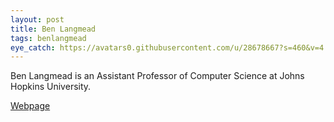 ```yaml
---
layout: post
title: Ben Langmead
tags: benlangmead
eye_catch: https://avatars0.githubusercontent.com/u/28678667?s=460&v=4
---
```


Ben Langmead is an Assistant Professor of Computer Science at Johns Hopkins University.

[Webpage](http://www.langmead-lab.org/)



